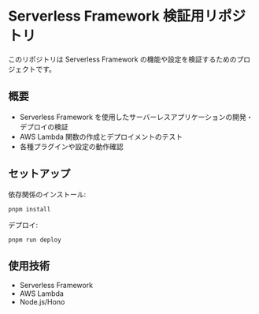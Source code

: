# Serverless Framework 検証用リポジトリ

このリポジトリは Serverless Framework の機能や設定を検証するためのプロジェクトです。

## 概要

- Serverless Framework を使用したサーバーレスアプリケーションの開発・デプロイの検証
- AWS Lambda 関数の作成とデプロイメントのテスト
- 各種プラグインや設定の動作確認

## セットアップ

依存関係のインストール:
```
pnpm install
```

デプロイ:
```
pnpm run deploy
```

## 使用技術

- Serverless Framework
- AWS Lambda
- Node.js/Hono
